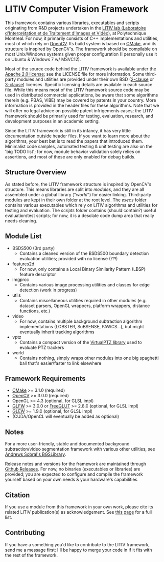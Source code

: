 LITIV Computer Vision Framework
===============================

This framework contains various libraries, executables and scripts originating from R&D projects undertaken in the [LITIV lab (Laboratoire d'Interprétation et de Traitement d'Images et Vidéo)](http://www.polymtl.ca/litiv/en/), at Polytechnique Montreal. For now, it primarily consists of C++ implementations and utilities, most of which rely on [OpenCV](http://opencv.org/). Its build system is based on [CMake](https://cmake.org/), and its structure is inspired by OpenCV's. The framework should be compilable on most Unix/Windows systems given proper configuration (I personally use it on Ubuntu & Windows 7 w/ MSVC12).

Most of the source code behind the LITIV framework is available under the [Apache 2.0 license](https://tldrlegal.com/license/apache-license-2.0-(apache-2.0)); see the LICENSE file for more information. Some third-party modules and utilities are provided under their own BSD ([2-clause](https://tldrlegal.com/license/bsd-2-clause-license-(freebsd)) or [3-clause](https://tldrlegal.com/license/bsd-3-clause-license-(revised))) licenses. Specific licensing details are available in each source file. While this means most of the LITIV framework source code may be used in distributed commercial applications, be aware that some algorithms therein (e.g. PBAS, VIBE) may be covered by patents in your country. More information is provided in the header files for these algorithms. Note that we will offer no legal advice on possible patent infrigements cases; the LITIV framework should be primarily used for testing, evaluation, research, and development purposes in an academic setting.

Since the LITIV framework is still in its infancy, it has very little documentation outside header files. If you want to learn more about the algorithms, your best bet is to read the papers that introduced them. Minimalist code samples, automated testing & unit testing are also on the 'big TODO list'; for now, module behavior validation solely relies on assertions, and most of these are only enabled for debug builds.

Structure Overview
------------------
As stated before, the LITIV framework structure is inspired by OpenCV's structure. This means libraries are split into *modules*, and they are all assembled under a global library ("*world*") for easier linking. Third-party modules are kept in their own folder at the root level. The *execs* folder contains various executables which rely on LITIV algorithms and utilities for testing and evaluation. The *scripts* folder contains (should contain?) useful evaluation/test scripts; for now, it is a desolate code dump area that really needs cleaning.

Module List
-----------
* BSDS500 (3rd party)
  - Contains a cleaned version of the BSDS500 boundary detection evaluation utilities; provided with no license (??!)
* features2d
  - For now, only contains a Local Binary Similarity Pattern (LBSP) feature descriptor
* imgproc
  - Contains various image processing utilities and classes for edge detection (work in progress)
* utils
  - Contains miscellaneous utilities required in other modules (e.g. dataset parsers, OpenGL wrappers, platform wrappers, distance functions, etc.)
* video
  - For now, contains multiple background subtraction algorithm implementations (LOBSTER, SuBSENSE, PAWCS...), but might eventually inherit tracking algorithms
* vptz
  - Contains a compact version of the [VirtualPTZ library](https://bitbucket.org/pierre_luc_st_charles/virtualptz_standalone) used to evaluate PTZ trackers
* world
  - Contains nothing, simply wraps other modules into one big spaghetti ball that's easier/faster to link elsewhere

Framework Requirements
----------------------
* [CMake](https://cmake.org/) >= 3.1.0 (required)
* [OpenCV](http://opencv.org/) >= 3.0.0 (required)
* OpenGL >= 4.3 (optional, for GLSL impl)
* [GLFW](http://www.glfw.org/) >= 3.0.0 or [FreeGLUT](http://freeglut.sourceforge.net/) >= 2.8.0 (optional, for GLSL impl)
* [GLEW](http://glew.sourceforge.net/) >= 1.9.0 (optional, for GLSL impl)
* (CUDA/OpenCL will eventually be added as optional)

Notes
-----
For a more user-friendly, stable and documented background subtraction/video segmentation framework with various other utilities, see [Andrews Sobral's BGSLibrary](https://github.com/andrewssobral/bgslibrary).

Release notes and versions for the framework are maintained through [Github Releases](https://github.com/plstcharles/litiv/releases). For now, no binaries (executables or libraries) are provided; you are expected to configure and compile the framework yourself based on your own needs & your hardware's capabilities.

Citation
--------
If you use a module from this framework in your own work, please cite its related LITIV publication(s) as acknowledgement. See [this page](http://www.polymtl.ca/litiv/pub/index.php) for a full list.

Contributing
------------
If you have a something you'd like to contribute to the LITIV framework, send me a message first; I'll be happy to merge your code in if it fits with the rest of the framework.

